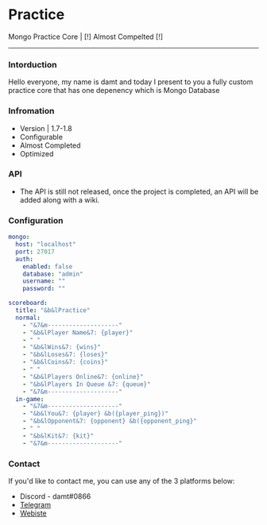 # Practice
Mongo Practice Core | [!] Almost Compelted [!]

***

### Intorduction

Hello everyone, my name is damt and today I present to you a fully custom practice core that has one depenency which is Mongo Database

### Infromation

* Version | 1.7-1.8
* Configurable
* Almost Completed
* Optimized

### API

* The API is still not released, once the project is completed, an API will be added along with a wiki.

### Configuration

```yml
mongo:
  host: "localhost"
  port: 27017
  auth:
    enabled: false
    database: "admin"
    username: ""
    password: ""

scoreboard:
  title: "&b&lPractice"
  normal:
    - "&7&m--------------------"
    - "&b&lPlayer Name&7: {player}"
    - " "
    - "&b&lWins&7: {wins}"
    - "&b&lLoses&7: {loses}"
    - "&b&lCoins&7: {coins}"
    - " "
    - "&b&lPlayers Online&7: {online}"
    - "&b&lPlayers In Queue &7: {queue}"
    - "&7&m--------------------"
  in-game:
    - "&7&m--------------------"
    - "&b&lYou&7: {player} &b({player_ping})"
    - "&b&lOpponent&7: {opponent} &b({opponent_ping}"
    - " "
    - "&b&lKit&7: {kit}"
    - "&7&m--------------------"

```

### Contact
If you'd like to contact me, you can use any of the 3 platforms below:

* Discord - damt#0866
* [Telegram](https://t.me/therealdamt)
* [Webiste](https://damt.xyz)
